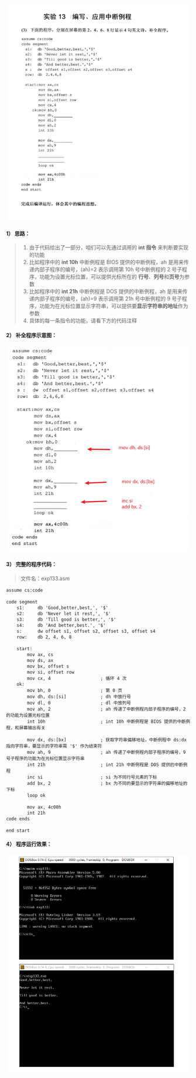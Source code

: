 ![实验13-3 编写、应用中断例程-补全程序](./汇编语言(第3版，王爽著)：实验13-3-编写、应用中断例程-补全程序.assets/17731575-6d8e7d19f68c64f1.png)

#### 1） 思路：
> 1. 由于代码给出了一部分，咱们可以先通过调用的 **int 指令** 来判断要实现的功能
> 2. 比如程序中的 **int 10h** 中断例程是 BIOS 提供的中断例程，ah 是用来传递内部子程序的编号，(ah)=2 表示调用第 10h 号中断例程的 2 号子程序，功能为设置光标位置，可以提供光标所在的 **行号**、**列号**和**页号**为参数
> 3. 比如程序中的 **int 21h** 中断例程是 DOS 提供的中断例程，ah 是用来传递内部子程序的编号，(ah)=9 表示调用第 21h 号中断例程的 9 号子程序，功能为在光标位置显示字符串，可以提供要**显示字符串的地址**作为参数
> 4. 具体的每一条指令的功能，请看下方的代码注释

#### 2） 补全程序示意图：
![补全程序示意图](./汇编语言(第3版，王爽著)：实验13-3-编写、应用中断例程-补全程序.assets/17731575-da4652a9ce964f84.png)



#### 3） 完整的程序代码：
> 文件名：exp133.asm
```
assume cs:code

code segment
    s1:     db 'Good,better,best,', '$'
    s2:     db 'Never let it rest,', '$'
    s3:     db 'Till good is better,', '$'
    s4:     db 'And better,best.', '$'
    s:      dw offset s1, offset s2, offset s3, offset s4
    row:    db 2, 4, 6, 8

    start:
        mov ax, cs
        mov ds, ax
        mov bx, offset s
        mov si, offset row
        mov cx, 4                   ; 循环 4 次
    ok:
        mov bh, 0                   ; 第 0 页
        mov dh, ds:[si]             ; dh 中放行号
        mov dl, 0                   ; dl 中放列号
        mov ah, 2                   ; ah 传递了中断例程内部子程序的编号，2 的功能为设置光标位置
        int 10h                     ; int 10h 中断例程是 BIOS 提供的中断例程，和屏幕输出有关

        mov dx, ds:[bx]             ; 获取字符串偏移地址，中断例程中 ds:dx 指向字符串，要显示的字符串需 '$' 作为结束符
        mov ah, 9                   ; ah 传递了中断例程内部子程序的编号，9 号子程序的功能为在光标位置显示字符串
        int 21h                     ; int 21h 中断例程是 DOS 提供的中断例程
        inc si                      ; si 为不同行号元素的下标
        add bx, 2                   ; bx 为不同的要显示的字符串的偏移地址的下标
        loop ok

        mov ax, 4c00h
        int 21h
code ends

end start
```

#### 4） 程序运行效果：
![程序运行效果](./汇编语言(第3版，王爽著)：实验13-3-编写、应用中断例程-补全程序.assets/17731575-d2450cc3acca5eb3.png)
